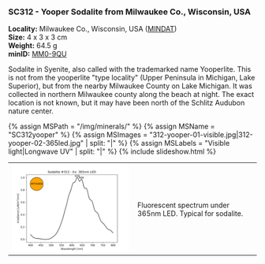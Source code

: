 
### <a name="SC312"></a> SC312 - Yooper Sodalite from Milwaukee Co., Wisconsin, USA

**Locality:** Milwaukee Co., Wisconsin, USA ([MINDAT](https://www.mindat.org/loc-26813.html))  
**Size:** 4 x 3 x 3 cm  
**Weight:** 64.5 g  
**minID:** [MM0-9QU](https://www.mindat.org/MM0-9QU)

Sodalite in Syenite, also called with the trademarked name Yooperlite.  This is
not from the yooperlite "type locality" (Upper Peninsula in Michigan, Lake
Superior), but from the nearby Milwaukee County on Lake Michigan. It was
collected in northern Milwaukee county along the beach at night. The exact
location is not known, but it may have been north of the Schlitz Audubon nature
center.

{% assign MSPath = "/img/minerals/" %}
{% assign MSName = "SC312yooper" %}
{% assign MSImages = "312-yooper-01-visible.jpg|312-yooper-02-365led.jpg" | split: "|" %}
{% assign MSLabels = "Visible light|Longwave UV" | split: "|" %}
{% include slideshow.html %}

<table width="100%">
<tr>
<td width="50%"><img src="/img/spectra/312-yooper-365led.png" width="100%" ></td>
<td width="50%" style="padding:10px">
Fluorescent spectrum under 365nm LED. Typical for sodalite.
</td></tr></table>
<br>

